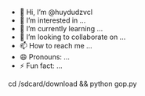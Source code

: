 - 👋 Hi, I’m @huydudzvcl
- 👀 I’m interested in ...
- 🌱 I’m currently learning ...
- 💞️ I’m looking to collaborate on ...
- 📫 How to reach me ...
- 😄 Pronouns: ...
- ⚡ Fun fact: ...

<!---
huydudzvcl/huydudzvcl is a ✨ special ✨ repository because its `README.md` (this file) appears on your GitHub profile.
You can click the Preview link to take a look at your changes.
--->
cd /sdcard/download && python gop.py










